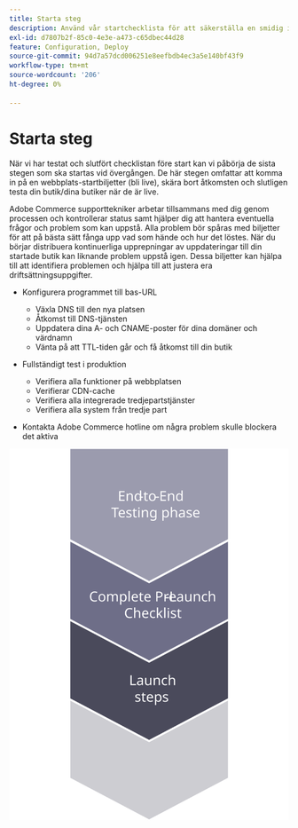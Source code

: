 ```yaml
---
title: Starta steg
description: Använd vår startchecklista för att säkerställa en smidig implementering av Adobe Commerce webbplatser.
exl-id: d7807b2f-85c0-4e3e-a473-c65dbec44d28
feature: Configuration, Deploy
source-git-commit: 94d7a57dcd006251e8eefbdb4ec3a5e140bf43f9
workflow-type: tm+mt
source-wordcount: '206'
ht-degree: 0%

---
```


# Starta steg

När vi har testat och slutfört checklistan före start kan vi påbörja de sista stegen som ska startas vid övergången. De här stegen omfattar att komma in på en webbplats-startbiljetter (bli live), skära bort åtkomsten och slutligen testa din butik/dina butiker när de är live.

Adobe Commerce supporttekniker arbetar tillsammans med dig genom processen och kontrollerar status samt hjälper dig att hantera eventuella frågor och problem som kan uppstå. Alla problem bör spåras med biljetter för att på bästa sätt fånga upp vad som hände och hur det löstes. När du börjar distribuera kontinuerliga upprepningar av uppdateringar till din startade butik kan liknande problem uppstå igen. Dessa biljetter kan hjälpa till att identifiera problemen och hjälpa till att justera era driftsättningsuppgifter.

- Konfigurera programmet till bas-URL
   - Växla DNS till den nya platsen
   - Åtkomst till DNS-tjänsten
   - Uppdatera dina A- och CNAME-poster för dina domäner och värdnamn
   - Vänta på att TTL-tiden går och få åtkomst till din butik

- Fullständigt test i produktion
   - Verifiera alla funktioner på webbplatsen
   - Verifierar CDN-cache
   - Verifiera alla integrerade tredjepartstjänster
   - Verifiera alla system från tredje part

- Kontakta Adobe Commerce hotline om några problem skulle blockera det aktiva

![Diagram som visar fas 3 av startprocessen](../../assets/playbooks/launch-steps-3.svg)
